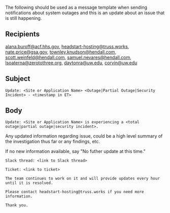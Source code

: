 The following should be used as a message template when sending notifications about system outages and this is an update about an issue that is still happening.

## Recipients
alana.buroff@acf.hhs.gov, headstart-hosting@truss.works, nate.price@gsa.gov, townley.knudson@hendall.com, scott.weinfeld@hendall.com, samuel.nevares@hendall.com, lsoaterna@zerotothree.org, daytonra@uw.edu, corvin@uw.edu

## Subject
`Update: <Site or Application Name> <Outage|Partial Outage|Security Incident> - <timestamp in ET>`

## Body
  `Update: <Site or Application Name> is experiencing a <total outage|partial outage|security incident>.`
  
  Any updated information regarding issue, could be a high level summary of the investigation thus far or any findings, etc.
  
  If no new information available, say "No futher update at this time."
  
  `Slack thread: <link to Slack thread>`
  
  `Ticket: <link to ticket>`
  
  ```
  The team continues to work on it and will provide updates every hour until it is resolved.
  
  Please contact headstart-hosting@truss.works if you need more information.
  
  Thank you.
  ```
